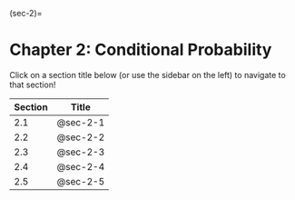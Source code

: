 (sec-2)=
# Chapter 2: Conditional Probability

Click on a section title below (or use the sidebar on the left) to navigate to that section!

| Section | Title |
| - | - |
| 2.1 | @sec-2-1 |
| 2.2 | @sec-2-2 |
| 2.3 | @sec-2-3 |
| 2.4 | @sec-2-4 |
| 2.5 | @sec-2-5 |
